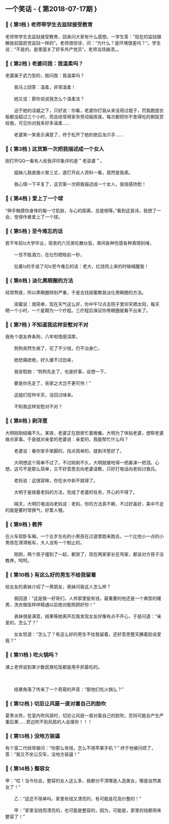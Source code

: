 ## 一个笑话 - { 第2018-07-17期 }
</hr>

### :jack_o_lantern: { 第1档 } 老师带学生去监狱接受教育
老师带学生去监狱接受教育，回来问大家有什么感想。一学生答：“现在的监狱跟解放前国民党监狱一样的”。老师很惊讶，问：“为什么？是环境很差吗？”。学生说：“不是的，是里面关了好多共产党员”。老师当场崩溃。。


### :jack_o_lantern: { 第2档 } 老婆问我：我温柔吗？
老婆属于武力型的，她问我：我温柔吗？<br/><br/>　　我马上回答：温柔，非常温柔！<br/><br/>　　她又说：那你说说我怎么个温柔法？<br/><br/>　　迫于她的淫威之下，只好说：你看，老婆你打我从来没用过棍子，罚我跪搓衣板都没超过三个小时，而且经常用家务劳动锻炼我，每次都把你不舍得吃的剩饭赏给我，可见你对我多好多温柔……<br/><br/>　　老婆笑一笑表示满意了，终于松开了她的绝后龙爪手……


### :jack_o_lantern: { 第3档 } 这货第一次把我描述成一个女人
刚打开QQ一看有人给我评印象评的是＂老巫婆＂。<br/><br/>　　姐妹儿我直接火冒三丈，遂打开此人资料一看，竟然是我弟。<br/><br/>　　我心情一下平复了，这货第一次把我描述成一个女人，我倍感欣慰！


### :jack_o_lantern: { 第4档 } 爱上了一个球
“伸手触摸你身体的每一寸肌肤，与心的距离，总是相等。”看到这首诗，我想了一会，觉得作者爱上了一个球。


### :jack_o_lantern: { 第5档 } 至今难忘的话
若干年前lz大学毕业，宿舍的六兄弟吃散伙饭，席间各种伤感各种离情别绪，<br/><br/>　　一货不胜酒力，在壮烈牺牲前一秒，<br/><br/>　　拉着lz的手说了句lz至今难忘的话：老大，红烧肉上来的时候喊醒我！


### :jack_o_lantern: { 第6档 } 淡化黑眼圈的方法
经常熬夜，所以黑眼圈特别严重，于是去找闺蜜教我淡化黑眼圈的方法。<br/><br/>　　闺蜜说：很简单，现在天气这么好，你中午12点去院子里仰天晒太阳，每天晒一个小时，一个星期为一个疗程。三疗程后保证你黑眼圈就看不出来了。


### :jack_o_lantern: { 第7档 } 不知道我这样安慰对不对
我有个朋友养条狗，八年啦情感深厚，<br/><br/>　　狗狗突然生病了，花了不少钱，仍不治身亡。<br/><br/>　　她悲痛欲绝，好久缓不过劲来，<br/><br/>　　我安慰她：“狗狗先走了，也是好事，设想一下，<br/><br/>　　要是你先走了，丧家之犬岂不更可怜！”<br/><br/>　　这姐们怔忡半天，没回过味来。<br/><br/>　　不知我这样安慰对不对？


### :jack_o_lantern: { 第8档 } 剥洋葱
大明刚刚结婚不久。某夜，老婆正在厨房忙着晚餐。大明为了体贴老婆，想帮老婆做点家事。于是就对亲爱的老婆说：亲爱的，我能帮忙什么吗？<br/><br/>　　老婆说：看你笨手笨脚的，找点简单的，就剥洋葱好了。<br/><br/>　　大明想这个简单不过了。不过刚剥不久，大明就被呛得一把鼻涕一把泪。心想，这可不是那么简单，又不好意思去向老婆请教，只好打电话向老妈讨救兵。<br/><br/>　　老妈说：这很容嘛，你在水中剥不就得了。<br/><br/>　　大明于是按着老妈的方法，完成了老婆的任务，开心的不得了。<br/><br/>　　隔天，大明打电话向老妈说：老妈，你的方法真不赖，不过好虽好，美中不足的就是要时常换气，好累人喔。


### :jack_o_lantern: { 第9档 } 教养
在火车软卧车厢，一个五岁左右的小男孩在过道里跑来跑去，一个比他小一点的小男孩在滑滑板车，大人没有一个制止的。<br/><br/>　　刚刚，两个孩子撞到了一起，都哭了，现在两家家长在骂架，都说对方孩子没教养。呵呵。


### :jack_o_lantern: { 第10档 } 有这么好的男生不给我留着
给女友的表妹介绍了一男朋友，表妹问我这人怎么样？<br/><br/>　　我回道：“这是我一好哥们，人帅家里挺有钱，最重要的他还是一个典型的暖男，洗衣做饭样样精通以后绝对能照顾好你！”<br/><br/>　　表妹很是满意，结果等她离开后我发现女友好像有点不开心，于是问道：“亲爱的，怎么了？”<br/><br/>　　女友怒道：“怎么了？有这么好的男生不给我留着，还好意思整天腆着脸说爱我？”


### :jack_o_lantern: { 第11档 } 吃火锅吗？
课上老师说到某少数民族吃饭都是用手抓着吃的。<br/><br/><br/><br/>　　结果角落了传来了一个奇葩的声音：“那他们吃火锅么？”


### :jack_o_lantern: { 第12档 } 切忌让风扇一直对着自己的脸吹
夏季炎热，在室内吹风扇时，切忌让风扇一直对着自己的脸吹，否则可能会产生严重后果……旁边吹不到风扇的人会揍你！！！


### :jack_o_lantern: { 第13档 } 没地方装逼
有个富二代经常被问：“你那么有钱，怎么不用苹果手机？” 终于他被问烦了，答：“我又不坐公交车，没地方装逼！”


### :jack_o_lantern: { 第14档 } 整容女
甲：“哎！当今社会，整容的女人这么多，我都分不清哪是人造美女，哪是自然美女了！”<br/><br/>　　乙：“这还不简单吗，家里有钱又漂亮的，有可能是花高价整的！”<br/><br/>　　甲：“家里没钱而漂亮的，也可能是整容的，因为，可能是，家里的钱都用来整容了！”

